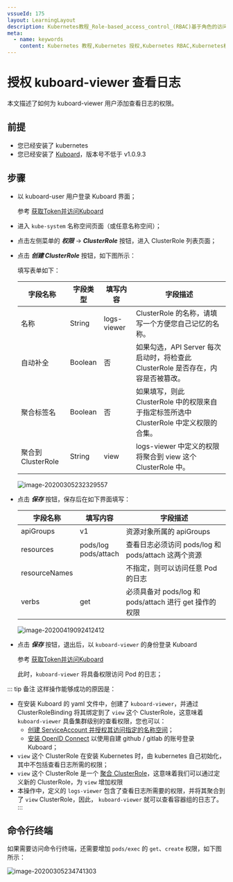 ```yaml
---
vssueId: 175
layout: LearningLayout
description: Kubernetes教程_Role-based_access_control_(RBAC)基于角色的访问控制_是Kubernetes中支持的一种授权方式。使用rbac.authorization.k8s.io_API来驱动授权决策_允许管理员通过该API动态配置授权策略。本文描述了如何为kuboard-viewer用户增加查看日志的权限。
meta:
  - name: keywords
    content: Kubernetes 教程,Kubernetes 授权,Kubernetes RBAC,Kubernetes权限
---
```


# 授权 kuboard-viewer 查看日志

本文描述了如何为 kuboard-viewer 用户添加查看日志的权限。

## 前提

* 您已经安装了 kubernetes
* 您已经安装了 [Kuboard](/install/v3/install.html)，版本号不低于 v1.0.9.3

## 步骤

* 以 kuboard-user 用户登录 Kuboard 界面；
  
  参考 [获取Token并访问Kuboard](/install/v3/install.html#获取Token)
  
* 进入 `kube-system` 名称空间页面（或任意名称空间）；

* 点击左侧菜单的 ***权限*** -> ***ClusterRole*** 按钮，进入 ClusterRole 列表页面；

* 点击 ***创建 ClusterRole*** 按钮，如下图所示：

  填写表单如下：

  | 字段名称           | 字段类型 | 填写内容    | 字段描述                                                     |
  | ------------------ | -------- | ----------- | ------------------------------------------------------------ |
  | 名称               | String   | logs-viewer | ClusterRole 的名称，请填写一个方便您自己记忆的名称。         |
  | 自动补全           | Boolean  | 否          | 如果勾选，API Server 每次启动时，将检查此 ClusterRole 是否存在，内容是否被篡改。 |
  | 聚合标签名         | Boolean  | 否          | 如果填写，则此 ClusterRole 中的权限来自于指定标签所选中 ClusterRole 中定义权限的合集。 |
  | 聚合到 ClusterRole | String   | view        | logs-viewer 中定义的权限将聚合到 view 这个 ClusterRole 中。  |

  ![image-20200305232329557](./logs.assets/image-20200419092227402.png)

* 点击 ***保存*** 按钮，保存后在如下界面填写：

  | 字段名称      | 填写内容                  | 字段描述                                                     |
  | ------------- | ------------------------- | ------------------------------------------------------------ |
  | apiGroups     | v1                        | 资源对象所属的 apiGroups                                     |
  | resources     | pods/log<br />pods/attach | 查看日志必须访问 pods/log 和 pods/attach 这两个资源          |
  | resourceNames |                           | 不指定，则可以访问任意 Pod 的日志                            |
  | verbs         | get           | 必须具备对 pods/log 和 pods/attach 进行 get 操作的权限 |

  ![image-20200419092412412](./logs.assets/image-20200419092412412.png)

* 点击 ***保存*** 按钮，退出后，以 `kuboard-viewer` 的身份登录 Kuboard

  参考 [获取Token并访问Kuboard](/install/v3/install.html#获取Token)

  此时，`kuboard-viewer` 将具备权限访问 Pod 的日志；


::: tip 备注
这样操作能够成功的原因是：
* 在安装 Kuboard 的 yaml 文件中，创建了 `kuboard-viewer`，并通过 ClusterRoleBinding 将其绑定到了 `view` 这个 ClusterRole，这意味着 `kuboard-viewer` 具备集群级别的查看权限，您也可以：
  * [创建 ServiceAccount 并授权其访问指定的名称空间](../kuboard.html)；
  * [安装 OpenID Connect](/learning/k8s-advanced/sec/authenticate/install.html) 以使用自建 github / gitlab 的账号登录 Kuboard；
* `view` 这个 ClusterRole 在安装 Kubernetes 时，由 kubernetes 自己初始化，其中不包括查看日志所需的权限；
* `view` 这个 ClusterRole 是一个 [聚合 ClusterRole](/learning/k8s-advanced/sec/rbac/api.html#aggregated-clusterroles)，这意味着我们可以通过定义新的 ClusterRole，为 `view` 增加权限
* 本操作中，定义的 `logs-viewer` 包含了查看日志所需要的权限，并将其聚合到了 `view` ClusterRole，因此， `kuboard-viewer` 就可以查看容器组的日志了。
:::

## 命令行终端

如果需要访问命令行终端，还需要增加 `pods/exec` 的 `get`、`create` 权限，如下图所示：

![image-20200305234741303](./logs.assets/image-20200305234741303.png)
